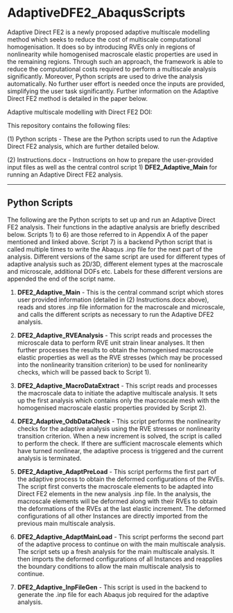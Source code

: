# AdaptiveDFE2_AbaqusScripts

Adaptive Direct FE2 is a newly proposed adaptive multiscale modelling method which seeks to reduce the cost of multiscale computational homogenisation. It does so by introducing RVEs only in regions of nonlinearity while homogenised macroscale elastic properties are used in the remaining regions. Through such an approach, the framework is able to reduce the computational costs required to perform a multiscale analysis significantly. Moreover, Python scripts are used to drive the analysis automatically. No further user effort is needed once the inputs are provided, simplifying the user task significantly. Further information on the Adaptive Direct FE2 method is detailed in the paper below. 

Adaptive multiscale modelling with Direct FE2 
DOI: 

This repository contains the following files: 

(1) Python scripts - These are the Python scripts used to run the Adaptive Direct FE2 analysis, which are further detailed below. 

(2) Instructions.docx - Instructions on how to prepare the user-provided input files as well as the central control script 1) **DFE2_Adaptive_Main** for running an Adaptive Direct FE2 analysis. 

--------------
Python Scripts
--------------
The following are the Python scripts to set up and run an Adaptive Direct FE2 analysis. 
Their functions in the adaptive analysis are briefly described below. 
Scripts 1) to 6) are those referred to in Appendix A of the paper mentioned and linked above. 
Script 7) is a backend Python script that is called multiple times to write the Abaqus .inp file for the next part of the analysis.
Different versions of the same script are used for different types of adaptive analysis such as 2D/3D, different element types at the macroscale and microscale, additional DOFs etc. 
Labels for these different versions are appended the end of the script name. 

1) **DFE2_Adaptive_Main** - This is the central command script which stores user provided information (detailed in (2) Instructions.docx above), reads and stores .inp file information for the macroscale and microscale, and calls the different scripts as necessary to run the Adaptive DFE2 analysis. 

2) **DFE2_Adaptive_RVEAnalysis** - This script reads and processes the microscale data to perform RVE unit strain linear analyses. It then further processes the results to obtain the homogenised macroscale elastic properties as well as the RVE stresses (which may be processed into the nonlinearity transition criterion) to be used for nonlinearity checks, which will be passed back to Script 1).  

3) **DFE2_Adaptive_MacroDataExtract** - This script reads and processes the macroscale data to initiate the adaptive multiscale analysis. It sets up the first analysis which contains only the macroscale mesh with the homogenised macroscale elastic properties provided by Script 2). 

4) **DFE2_Adaptive_OdbDataCheck** - This script performs the nonlinearity checks for the adaptive analysis using the RVE stresses or nonlinearity transition criterion. When a new increment is solved, the script is called to perform the check. If there are sufficient macroscale elements which have turned nonlinear, the adaptive process is triggered and the current analysis is terminated. 

5) **DFE2_Adaptive_AdaptPreLoad** - This script performs the first part of the adaptive process to obtain the deformed configurations of the RVEs. The script first converts the macroscale elements to be adapted into Direct FE2 elements in the new analysis .inp file. In the analysis, the macroscale elements will be deformed along with their RVEs to obtain the deformations of the RVEs at the last elastic increment. The deformed configurations of all other Instances are directly imported from the previous main multiscale analysis.  

8) **DFE2_Adaptive_AdaptMainLoad** - This script performs the second part of the adaptive process to continue on with the main multiscale analysis. The script sets up a fresh analysis for the main multiscale analysis. It then imports the deformed configurations of all Instances and reapplies the boundary conditions to allow the main multiscale analysis to continue.

11) **DFE2_Adaptive_InpFileGen** - This script is used in the backend to generate the .inp file for each Abaqus job required for the adaptive analysis. 
